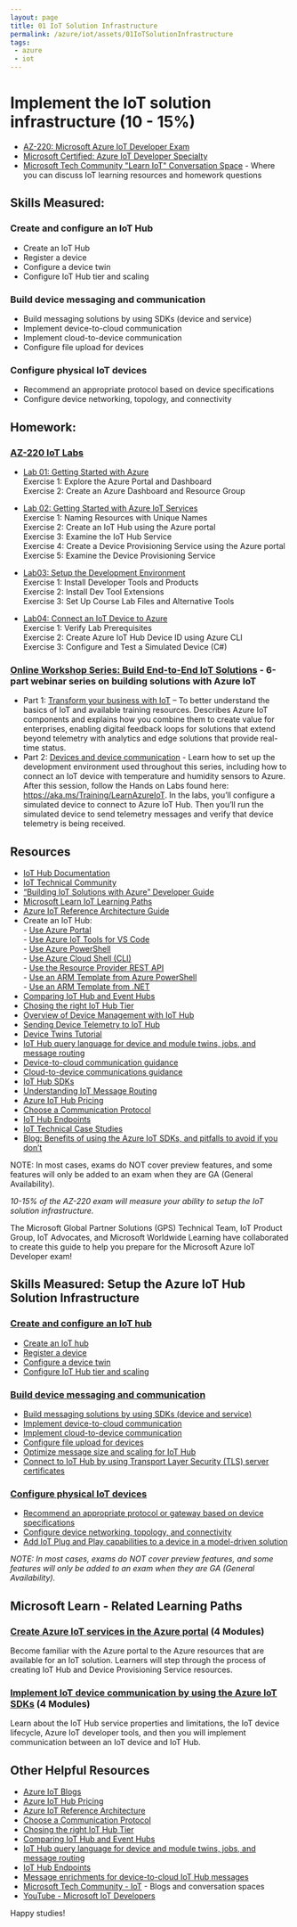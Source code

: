 ```yaml
---
layout: page
title: 01 IoT Solution Infrastructure
permalink: /azure/iot/assets/01IoTSolutionInfrastructure
tags: 
 - azure
 - iot
---
```


# Implement the IoT solution infrastructure (10 - 15%)

* [AZ-220: Microsoft Azure IoT Developer Exam](https://docs.microsoft.com/en-us/learn/certifications/exams/az-220)
* [Microsoft Certified: Azure IoT Developer Specialty](https://docs.microsoft.com/en-us/learn/certifications/azure-iot-developer-specialty)
* [Microsoft Tech Community "Learn IoT" Conversation Space](https://aka.ms/iottechcommunity/learniot) - Where you can discuss IoT learning resources and homework questions 

## Skills Measured:
### Create and configure an IoT Hub
* Create an IoT Hub
* Register a device
* Configure a device twin
* Configure IoT Hub tier and scaling

### Build device messaging and communication
* Build messaging solutions by using SDKs (device and service)
* Implement device-to-cloud communication
* Implement cloud-to-device communication
* Configure file upload for devices

### Configure physical IoT devices
* Recommend an appropriate protocol based on device specifications
* Configure device networking, topology, and connectivity

## Homework:
### [AZ-220 IoT Labs](https://microsoftlearning.github.io/AZ-220-Microsoft-Azure-IoT-Developer/Instructions/Labs/LAB_AK_01-getting-started-with-azure.html) 
* [Lab 01: Getting Started with Azure](https://microsoftlearning.github.io/AZ-220-Microsoft-Azure-IoT-Developer/Instructions/Labs/LAB_AK_01-getting-started-with-azure.html)
<br />Exercise 1: Explore the Azure Portal and Dashboard
<br />Exercise 2: Create an Azure Dashboard and Resource Group

* [Lab 02: Getting Started with Azure IoT Services](https://microsoftlearning.github.io/AZ-220-Microsoft-Azure-IoT-Developer/Instructions/Labs/LAB_AK_02-getting-started-with-azure-iot-services.html)
<br />Exercise 1: Naming Resources with Unique Names
<br />Exercise 2: Create an IoT Hub using the Azure portal
<br />Exercise 3: Examine the IoT Hub Service
<br />Exercise 4: Create a Device Provisioning Service using the Azure portal
<br />Exercise 5: Examine the Device Provisioning Service

* [Lab03: Setup the Development Environment](https://microsoftlearning.github.io/AZ-220-Microsoft-Azure-IoT-Developer/Instructions/Labs/LAB_AK_03-set-up-the-development-environment.html)
<br />Exercise 1: Install Developer Tools and Products
<br />Exercise 2: Install Dev Tool Extensions
<br />Exercise 3: Set Up Course Lab Files and Alternative Tools

* [Lab04: Connect an IoT Device to Azure](https://microsoftlearning.github.io/AZ-220-Microsoft-Azure-IoT-Developer/Instructions/Labs/LAB_AK_04-connect-iot-device-to-azure.html)
<br />Exercise 1: Verify Lab Prerequisites
<br />Exercise 2: Create Azure IoT Hub Device ID using Azure CLI
<br />Exercise 3: Configure and Test a Simulated Device (C#)

### [Online Workshop Series: Build End-to-End IoT Solutions](https://aka.ms/IoT-online-workshop) - 6-part webinar series on building solutions with Azure IoT
* Part 1: [Transform your business with IoT](https://www.youtube.com/watch?v=_BCS7gwR5yA&list=PL1ljc761XCiZMLoKOWZ8YVq_u9DacV7sy&index=1) – To better understand the basics of IoT and available training resources. Describes Azure IoT components and explains how you combine them to create value for enterprises, enabling digital feedback loops for solutions that extend beyond telemetry with analytics and edge solutions that provide real-time status.
* Part 2: [Devices and device communication](https://www.youtube.com/watch?v=ATdfz3nXzb0&list=PL1ljc761XCiZMLoKOWZ8YVq_u9DacV7sy&index=2) - Learn how to set up the development environment used throughout this series, including how to connect an IoT device with temperature and humidity sensors to Azure. After this session, follow the Hands on Labs found here: https://aka.ms/Training/LearnAzureIoT. In the labs, you’ll configure a simulated device to connect to Azure IoT Hub. Then you’ll run the simulated device to send telemetry messages and verify that device telemetry is being received.

## Resources
* [IoT Hub Documentation](https://docs.microsoft.com/en-us/azure/iot-hub/)
* [IoT Technical Community](https://techcommunity.microsoft.com/t5/internet-of-things-iot/ct-p/IoT)
* [“Building IoT Solutions with Azure” Developer Guide](https://discover.Microsoft.com/azure-iot-building-solutions-dev-guide)
* [Microsoft Learn IoT Learning Paths](http://aka.ms/mslearniot)
* [Azure IoT Reference Architecture Guide](https://docs.Microsoft.com/azure/architecture/reference-architectures/iot)
* Create an IoT Hub:
<br />- [Use Azure Portal](https://docs.microsoft.com/en-us/azure/iot-hub/iot-hub-create-through-portal)
<br />- [Use Azure IoT Tools for VS Code](https://docs.microsoft.com/en-us/azure/iot-hub/iot-hub-create-use-iot-toolkit)
<br />- [Use Azure PowerShell](https://docs.microsoft.com/en-us/azure/iot-hub/iot-hub-create-using-powershell)
<br />- [Use Azure Cloud Shell (CLI)](https://docs.microsoft.com/en-us/azure/iot-hub/iot-hub-create-using-cli)
<br />- [Use the Resource Provider REST API](https://docs.microsoft.com/en-us/azure/iot-hub/iot-hub-rm-rest)
<br />- [Use an ARM Template from Azure PowerShell](https://docs.microsoft.com/en-us/azure/iot-hub/iot-hub-rm-template-powershell)
<br />- [Use an ARM Template from .NET](https://docs.microsoft.com/en-us/azure/iot-hub/iot-hub-rm-template-powershell)
* [Comparing IoT Hub and Event Hubs](https://docs.microsoft.com/en-us/azure/iot-hub/iot-hub-compare-event-hubs)
* [Chosing the right IoT Hub Tier](https://docs.microsoft.com/en-us/azure/iot-hub/iot-hub-scaling)
* [Overview of Device Management with IoT Hub](https://docs.microsoft.com/en-us/azure/iot-hub/iot-hub-device-management-overview)
* [Sending Device Telemetry to IoT Hub](https://docs.microsoft.com/en-us/azure/iot-hub/quickstart-send-telemetry-cli)
* [Device Twins Tutorial](https://docs.microsoft.com/en-us/azure/iot-hub/tutorial-device-twins)
* [IoT Hub query language for device and module twins, jobs, and message routing](https://docs.microsoft.com/en-us/azure/iot-hub/iot-hub-devguide-query-language)
* [Device-to-cloud communication guidance](https://docs.microsoft.com/en-us/azure/iot-hub/iot-hub-devguide-d2c-guidance)
* [Cloud-to-device communications guidance](https://docs.microsoft.com/en-us/azure/iot-hub/iot-hub-devguide-c2d-guidance)
* [IoT Hub SDKs](https://docs.microsoft.com/en-us/azure/iot-hub/iot-hub-devguide-sdks)
* [Understanding IoT Message Routing](https://docs.microsoft.com/en-us/azure/iot-hub/iot-hub-devguide-messages-d2c)
* [Azure IoT Hub Pricing](https://azure.microsoft.com/en-us/pricing/details/iot-hub/)
* [Choose a Communication Protocol](https://docs.microsoft.com/en-us/azure/iot-hub/iot-hub-devguide-protocols)
* [IoT Hub Endpoints](https://docs.microsoft.com/en-us/azure/iot-hub/iot-hub-devguide-endpoints)
* [IoT Technical Case Studies](https://microsoft.github.io/techcasestudies/#technology=IoT&sortBy=featured)
* [Blog: Benefits of using the Azure IoT SDKs, and pitfalls to avoid if you don’t](https://azure.microsoft.com/en-us/blog/benefits-of-using-the-azure-iot-sdks-in-your-azure-iot-solution/)

NOTE: In most cases, exams do NOT cover preview features, and some features will only be
added to an exam when they are GA (General Availability).

_10-15% of the AZ-220 exam will measure your ability to setup the IoT solution infrastructure._

The Microsoft Global Partner Solutions (GPS) Technical Team, IoT Product Group, IoT Advocates, and Microsoft Worldwide Learning have collaborated to create this guide to help you prepare for the Microsoft Azure IoT Developer exam!

## Skills Measured: Setup the Azure IoT Hub Solution Infrastructure

### [Create and configure an IoT hub](https://docs.microsoft.com/en-us/azure/iot-hub/?wt.mc_id=eventspg_16482_webpage_reactor) 
* [Create an IoT hub](https://docs.microsoft.com/en-us/azure/iot-hub/iot-hub-create-through-portal#create-an-iot-hub?wt.mc_id=eventspg_16482_webpage_reactor)
* [Register a device](https://docs.microsoft.com/en-us/azure/iot-hub/iot-hub-create-through-portal#register-a-new-device-in-the-iot-hub?wt.mc_id=eventspg_16482_webpage_reactor)
* [Configure a device twin](https://docs.microsoft.com/en-us/azure/iot-hub/iot-hub-devguide-device-twins?wt.mc_id=eventspg_16482_webpage_reactor)
* [Configure IoT Hub tier and scaling](https://docs.microsoft.com/en-us/azure/iot-hub/iot-hub-scaling?wt.mc_id=eventspg_16482_webpage_reactor)

### [Build device messaging and communication](https://docs.microsoft.com/en-us/azure/iot-hub/iot-hub-devguide-messaging?wt.mc_id=eventspg_16482_webpage_reactor) 
* [Build messaging solutions by using SDKs (device and service)](https://docs.microsoft.com/en-us/azure/iot-hub/iot-hub-devguide-sdks?wt.mc_id=eventspg_16482_webpage_reactor)
* [Implement device-to-cloud communication](https://docs.microsoft.com/en-us/azure/iot-hub/iot-hub-devguide-d2c-guidance?wt.mc_id=eventspg_16482_webpage_reactor)
* [Implement cloud-to-device communication](https://docs.microsoft.com/en-us/azure/iot-hub/iot-hub-devguide-c2d-guidance?wt.mc_id=eventspg_16482_webpage_reactor)
* [Configure file upload for devices](https://docs.microsoft.com/en-us/azure/iot-hub/iot-hub-devguide-file-upload?wt.mc_id=eventspg_16482_webpage_reactor)
* [Optimize message size and scaling for IoT Hub](https://docs.microsoft.com/en-us/azure/iot-hub/iot-hub-devguide-quotas-throttling?wt.mc_id=eventspg_16482_webpage_reactor)
* [Connect to IoT Hub by using Transport Layer Security (TLS) server certificates](https://docs.microsoft.com/en-us/azure/iot-hub/iot-hub-tls-support?wt.mc_id=eventspg_16482_webpage_reactor)

### [Configure physical IoT devices](https://docs.microsoft.com/en-us/azure/iot-develop/concepts-overview-connection-options?wt.mc_id=eventspg_16482_webpage_reactor)
* [Recommend an appropriate protocol or gateway based on device specifications](https://docs.microsoft.com/en-us/azure/iot-hub/iot-hub-devguide-protocols?wt.mc_id=eventspg_16482_webpage_reactor)
* [Configure device networking, topology, and connectivity](https://docs.microsoft.com/en-us/azure/iot-hub/tutorial-connectivity?wt.mc_id=eventspg_16482_webpage_reactor)
* [Add IoT Plug and Play capabilities to a device in a model-driven solution](https://docs.microsoft.com/en-us/azure/iot-develop/overview-iot-plug-and-play?wt.mc_id=eventspg_16482_webpage_reactor)

*NOTE: In most cases, exams do NOT cover preview features, and some features will only be added to an exam when they are GA (General Availability).*

## Microsoft Learn - Related Learning Paths

### [Create Azure IoT services in the Azure portal](https://docs.microsoft.com/en-us/learn/paths/create-azure-iot-services-azure-portal/?wt.mc_id=eventspg_16482_webpage_reactor) (4 Modules)
Become familiar with the Azure portal to the Azure resources that are available for an IoT solution. Learners will step through the process of creating IoT Hub and Device Provisioning Service resources.

### [Implement IoT device communication by using the Azure IoT SDKs](https://docs.microsoft.com/en-us/learn/paths/implement-iot-device-communication-by-using-azure-iot-sdks/?wt.mc_id=eventspg_16482_webpage_reactor) (4 Modules)
Learn about the IoT Hub service properties and limitations, the IoT device lifecycle, Azure IoT developer tools, and then you will implement communication between an IoT device and IoT Hub.

## Other Helpful Resources

* [Azure IoT Blogs](https://azure.microsoft.com/en-us/blog/topics/internet-of-things/?wt.mc_id=eventspg_16482_webpage_reactor)
* [Azure IoT Hub Pricing](https://azure.microsoft.com/en-us/pricing/details/iot-hub/?wt.mc_id=eventspg_16482_webpage_reactor)
* [Azure IoT Reference Architecture](https://docs.microsoft.com/en-us/azure/architecture/reference-architectures/iot?wt.mc_id=eventspg_16482_webpage_reactor)
* [Choose a Communication Protocol](https://docs.microsoft.com/en-us/azure/iot-hub/iot-hub-devguide-protocols?wt.mc_id=eventspg_16482_webpage_reactor)
* [Chosing the right IoT Hub Tier](https://docs.microsoft.com/en-us/azure/iot-hub/iot-hub-scaling?wt.mc_id=eventspg_16482_webpage_reactor)
* [Comparing IoT Hub and Event Hubs](https://docs.microsoft.com/en-us/azure/iot-hub/iot-hub-compare-event-hubs?wt.mc_id=eventspg_16482_webpage_reactor)
* [IoT Hub query language for device and module twins, jobs, and message routing](https://docs.microsoft.com/en-us/azure/iot-hub/iot-hub-devguide-query-language?wt.mc_id=eventspg_16482_webpage_reactor)
* [IoT Hub Endpoints](https://docs.microsoft.com/en-us/azure/iot-hub/iot-hub-devguide-endpoints?wt.mc_id=eventspg_16482_webpage_reactor)
* [Message enrichments for device-to-cloud IoT Hub messages](https://docs.microsoft.com/en-us/azure/iot-hub/iot-hub-message-enrichments-overview?wt.mc_id=eventspg_16482_webpage_reactor)
* [Microsoft Tech Community - IoT](https://techcommunity.microsoft.com/t5/internet-of-things-iot/ct-p/IoT?wt.mc_id=eventspg_16482_webpage_reactor) - Blogs and conversation spaces
* [YouTube - Microsoft IoT Developers](https://www.youtube.com/channel/UCL7wy-iy_V76xxPnrIzGOZQ?wt.mc_id=eventspg_16482_webpage_reactor)

Happy studies!
